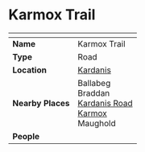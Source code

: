 # Karmox Trail

| []() | |
| --- | --- |
| **Name** | Karmox Trail |
| **Type** | Road |
| **Location** | [Kardanis](../topography/continents-islands/kardanis.md) |
| **Nearby Places** | Ballabeg<br>Braddan<br>[Kardanis Road](kardanis-road.md)<br>[Karmox](../topography/mountains/karmox.md)<br>Maughold |
| **People** | |

